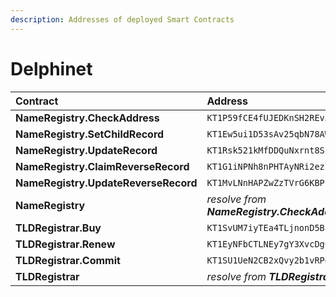```yaml
---
description: Addresses of deployed Smart Contracts
---
```


# Delphinet

| Contract | Address | BCD |
| :--- | :--- | :--- |
| **NameRegistry.CheckAddress** | `KT1P59fCE4fUJEDKnSH2REvJuB1Uixnc9AFe` | [🔗](https://better-call.dev/delphinet/KT1P59fCE4fUJEDKnSH2REvJuB1Uixnc9AFe) |
| **NameRegistry.SetChildRecord** | `KT1Ew5ui1D53sAv25qbN78AWsLS6RxGtdpW4` | [🔗](https://better-call.dev/delphinet/KT1Ew5ui1D53sAv25qbN78AWsLS6RxGtdpW4) |
| **NameRegistry.UpdateRecord** | `KT1Rsk521kMfDDQuNxrnt8SnxbQvcPf3j1Gv` | [🔗](https://better-call.dev/delphinet/KT1Rsk521kMfDDQuNxrnt8SnxbQvcPf3j1Gv) |
| **NameRegistry.ClaimReverseRecord** | `KT1G1iNPNh8nPHTAyNRi2ez7yRhxNHRng6A2` | [🔗](https://better-call.dev/delphinet/KT1G1iNPNh8nPHTAyNRi2ez7yRhxNHRng6A2) |
| **NameRegistry.UpdateReverseRecord** | `KT1MvLNnHAPZwZzTVrG6KBPu91b1At1wsBjm` | [🔗](https://better-call.dev/delphinet/KT1MvLNnHAPZwZzTVrG6KBPu91b1At1wsBjm) |
| **NameRegistry** | _resolve from **NameRegistry.CheckAddress**_ | [🔗](https://better-call.dev/delphinet/KT1CR6vXJ1qeY4ALDQfUaLFi3FcJJZ8WDygo) |
| **TLDRegistrar.Buy** | `KT1SvUM7iyTEa4TLjnonD5BiiyaLxs6j6wsn` | [🔗](https://better-call.dev/delphinet/KT1SvUM7iyTEa4TLjnonD5BiiyaLxs6j6wsn) |
| **TLDRegistrar.Renew** | `KT1EyNFbCTLNEy7gY3XvcDgC7BZE3xs7SayR` | [🔗](https://better-call.dev/delphinet/KT1EyNFbCTLNEy7gY3XvcDgC7BZE3xs7SayR) |
| **TLDRegistrar.Commit** | `KT1SU1UeN2CB2xQvy2b1vRPgFTTRGDj3Fq4f` | [🔗](https://better-call.dev/delphinet/KT1SU1UeN2CB2xQvy2b1vRPgFTTRGDj3Fq4f) |
| **TLDRegistrar** | _resolve from **TLDRegistrar.Buy**_ | [🔗](https://better-call.dev/delphinet/KT19SpuzpzEV6HCVzpuJvCHmnDiUaW2NWbap/operations) |

